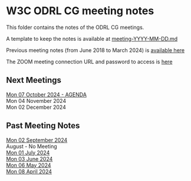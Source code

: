 # W3C ODRL CG meeting notes

This folder contains the notes of the ODRL CG meetings.

A template to keep the notes is available at [meeting-YYYY-MM-DD.md](meeting-YYYY-MM-DD.md)

Previous meeting notes (from June 2018 to March 2024) is [available here](https://www.w3.org/community/odrl/wiki/Teleconference)

The ZOOM meeting connection URL  and password to access is [here](https://lists.w3.org/Archives/Member/internal-odrl/2020May/0000.html) 

## Next Meetings 


[Mon 07 October 2024 - AGENDA](meeting-2024-10-07.md)  
Mon 04 November 2024   
Mon 02 December 2024  

## Past Meeting Notes

[Mon 02 September 2024](meeting-2024-09-02.md)  
August - No Meeting  
[Mon 01 July 2024](meeting-2024-07-01.md)  
[Mon 03 June 2024](meeting-2024-06-03.md)  
[Mon 06 May 2024](meeting-2024-05-06.md)  
[Mon 08 April 2024](meeting-2024-04-08.md)